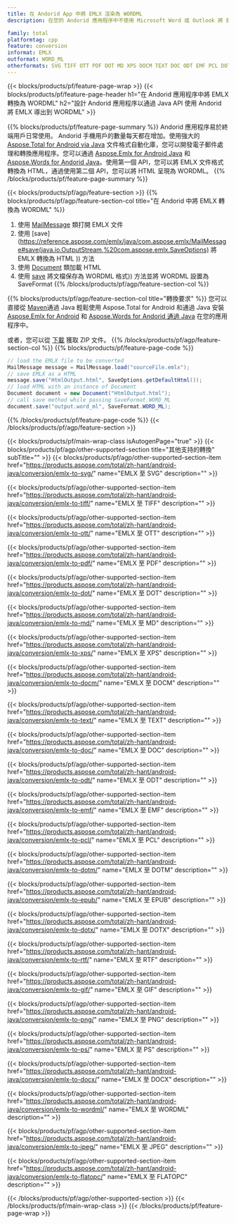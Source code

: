 ```yaml
---
title: 在 Andorid App 中將 EMLX 渲染為 WORDML
description: 在您的 Andorid 應用程序中不使用 Microsoft Word 或 Outlook 將 EMLX 導出為 WORDML

family: total
platformtag: cpp
feature: conversion
informat: EMLX
outformat: WORD_ML
otherformats: SVG TIFF OTT PDF DOT MD XPS DOCM TEXT DOC ODT EMF PCL DOTM EPUB DOTX RTF GIF PNG PS DOCX BMP JPEG FLATOPC
---
```

{{< blocks/products/pf/feature-page-wrap >}}
{{< blocks/products/pf/feature-page-header h1="在 Andorid 應用程序中將 EMLX 轉換為 WORDML" h2="設計 Andorid 應用程序以通過 Java API 使用 Andorid 將 EMLX 導出到 WORDML" >}}

{{% blocks/products/pf/feature-page-summary %}}
Andorid 應用程序易於終端用戶日常使用。 Andorid 手機用戶的數量每天都在增加。使用強大的 [Aspose.Total for Android via Java](https://products.aspose.com/total/android-java/) 文件格式自動化庫，您可以開發電子郵件處理和轉換應用程序。您可以通過 [Aspose.Emlx for Android Java](https://products.aspose.com/emlx/android-java/) 和 [Aspose.Words for Andorid Java](https://products.aspose.com/words/android-java/)。使用第一個 API，您可以將 EMLX 文件格式轉換為 HTML，通過使用第二個 API，您可以將 HTML 呈現為 WORDML。 
{{% /blocks/products/pf/feature-page-summary  %}}

{{< blocks/products/pf/agp/feature-section >}}
{{% blocks/products/pf/agp/feature-section-col title="在 Andorid 中將 EMLX 轉換為 WORDML" %}}
1. 使用 [MailMessage](https://reference.aspose.com/emlx/java/com.aspose.emlx/mailmessage) 類打開 EMLX 文件
2. 使用 [save](https://reference.aspose.com/emlx/java/com.aspose.emlx/MailMessage#save(java.io.OutputStream,%20com.aspose.emlx.SaveOptions) 將 EMLX 轉換為 HTML )) 方法
3. 使用 [Document](https://reference.aspose.com/words/java/com.aspose.words/Document) 類加載 HTML
4. 使用 [save](https://reference.aspose.com/words/java/com.aspose.words/Document#save(java.lang.String,com.aspose.words.SaveOptions)) 將文檔保存為 WORDML 格式)) 方法並將 WORDML 設置為 SaveFormat
{{% /blocks/products/pf/agp/feature-section-col %}}

{{% blocks/products/pf/agp/feature-section-col title="轉換要求" %}}
您可以直接從 [Maven](https://repository.aspose.com/webapp/#/artifacts/browse/tree/General/repo/com/aspose/aspose-total)通過 Java 輕鬆使用 Aspose.Total for Android 和通過 Java 安裝 [Aspose.Emlx for Android](https://docs.aspose.com/emlx/androidjava/installation/) 和 [Aspose.Words for Andorid 通過 Java](https://docs.aspose.com/words/java/install-aspose-words-for-android-via-java/#install-asposewords-for-android-via-java-from-maven-repository) 在您的應用程序中。

或者，您可以從 [下載](https://releases.aspose.com/total/androidjava) 獲取 ZIP 文件。
{{% /blocks/products/pf/agp/feature-section-col %}}
{{% blocks/products/pf/feature-page-code %}}
```cs
// load the EMLX file to be converted
MailMessage message = MailMessage.load("sourceFile.emlx"); 
// save EMLX as a HTML 
message.save("HtmlOutput.html", SaveOptions.getDefaultHtml());
// load HTML with an instance of Document
Document document = new Document("HtmlOutput.html");
// call save method while passing SaveFormat.WORD_ML
document.save("output.word_ml", SaveFormat.WORD_ML); 
```

{{% /blocks/products/pf/feature-page-code %}}
{{< /blocks/products/pf/agp/feature-section >}}

{{< blocks/products/pf/main-wrap-class isAutogenPage="true" >}}
{{< blocks/products/pf/agp/other-supported-section title="其他支持的轉換" subTitle="" >}}
{{< blocks/products/pf/agp/other-supported-section-item href="https://products.aspose.com/total/zh-hant/android-java/conversion/emlx-to-svg/" name="EMLX 至 SVG" description="" >}}

{{< blocks/products/pf/agp/other-supported-section-item href="https://products.aspose.com/total/zh-hant/android-java/conversion/emlx-to-tiff/" name="EMLX 至 TIFF" description="" >}}

{{< blocks/products/pf/agp/other-supported-section-item href="https://products.aspose.com/total/zh-hant/android-java/conversion/emlx-to-ott/" name="EMLX 至 OTT" description="" >}}

{{< blocks/products/pf/agp/other-supported-section-item href="https://products.aspose.com/total/zh-hant/android-java/conversion/emlx-to-pdf/" name="EMLX 至 PDF" description="" >}}

{{< blocks/products/pf/agp/other-supported-section-item href="https://products.aspose.com/total/zh-hant/android-java/conversion/emlx-to-dot/" name="EMLX 至 DOT" description="" >}}

{{< blocks/products/pf/agp/other-supported-section-item href="https://products.aspose.com/total/zh-hant/android-java/conversion/emlx-to-md/" name="EMLX 至 MD" description="" >}}

{{< blocks/products/pf/agp/other-supported-section-item href="https://products.aspose.com/total/zh-hant/android-java/conversion/emlx-to-xps/" name="EMLX 至 XPS" description="" >}}

{{< blocks/products/pf/agp/other-supported-section-item href="https://products.aspose.com/total/zh-hant/android-java/conversion/emlx-to-docm/" name="EMLX 至 DOCM" description="" >}}

{{< blocks/products/pf/agp/other-supported-section-item href="https://products.aspose.com/total/zh-hant/android-java/conversion/emlx-to-text/" name="EMLX 至 TEXT" description="" >}}

{{< blocks/products/pf/agp/other-supported-section-item href="https://products.aspose.com/total/zh-hant/android-java/conversion/emlx-to-doc/" name="EMLX 至 DOC" description="" >}}

{{< blocks/products/pf/agp/other-supported-section-item href="https://products.aspose.com/total/zh-hant/android-java/conversion/emlx-to-odt/" name="EMLX 至 ODT" description="" >}}

{{< blocks/products/pf/agp/other-supported-section-item href="https://products.aspose.com/total/zh-hant/android-java/conversion/emlx-to-emf/" name="EMLX 至 EMF" description="" >}}

{{< blocks/products/pf/agp/other-supported-section-item href="https://products.aspose.com/total/zh-hant/android-java/conversion/emlx-to-pcl/" name="EMLX 至 PCL" description="" >}}

{{< blocks/products/pf/agp/other-supported-section-item href="https://products.aspose.com/total/zh-hant/android-java/conversion/emlx-to-dotm/" name="EMLX 至 DOTM" description="" >}}

{{< blocks/products/pf/agp/other-supported-section-item href="https://products.aspose.com/total/zh-hant/android-java/conversion/emlx-to-epub/" name="EMLX 至 EPUB" description="" >}}

{{< blocks/products/pf/agp/other-supported-section-item href="https://products.aspose.com/total/zh-hant/android-java/conversion/emlx-to-dotx/" name="EMLX 至 DOTX" description="" >}}

{{< blocks/products/pf/agp/other-supported-section-item href="https://products.aspose.com/total/zh-hant/android-java/conversion/emlx-to-rtf/" name="EMLX 至 RTF" description="" >}}

{{< blocks/products/pf/agp/other-supported-section-item href="https://products.aspose.com/total/zh-hant/android-java/conversion/emlx-to-gif/" name="EMLX 至 GIF" description="" >}}

{{< blocks/products/pf/agp/other-supported-section-item href="https://products.aspose.com/total/zh-hant/android-java/conversion/emlx-to-png/" name="EMLX 至 PNG" description="" >}}

{{< blocks/products/pf/agp/other-supported-section-item href="https://products.aspose.com/total/zh-hant/android-java/conversion/emlx-to-ps/" name="EMLX 至 PS" description="" >}}

{{< blocks/products/pf/agp/other-supported-section-item href="https://products.aspose.com/total/zh-hant/android-java/conversion/emlx-to-docx/" name="EMLX 至 DOCX" description="" >}}

{{< blocks/products/pf/agp/other-supported-section-item href="https://products.aspose.com/total/zh-hant/android-java/conversion/emlx-to-wordml/" name="EMLX 至 WORDML" description="" >}}

{{< blocks/products/pf/agp/other-supported-section-item href="https://products.aspose.com/total/zh-hant/android-java/conversion/emlx-to-jpeg/" name="EMLX 至 JPEG" description="" >}}

{{< blocks/products/pf/agp/other-supported-section-item href="https://products.aspose.com/total/zh-hant/android-java/conversion/emlx-to-flatopc/" name="EMLX 至 FLATOPC" description="" >}}


{{< /blocks/products/pf/agp/other-supported-section >}}
{{< /blocks/products/pf/main-wrap-class >}}
{{< /blocks/products/pf/feature-page-wrap >}}